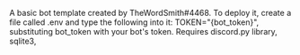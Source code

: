 A basic bot template created by TheWordSmith#4468. To deploy it, create a file called .env and type the following into it: TOKEN="{bot_token}", substituting bot_token with your bot's token.
Requires discord.py library, sqlite3, 